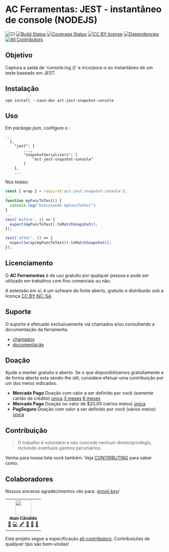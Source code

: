 # AC Ferramentas: JEST - instantâneo de console (NODEJS)

![CI](https://github.com/brodao/act-jest-snapshot-console/workflows/CI/badge.svg?branch=master)
[![Build Status](https://travis-ci.org/brodao/act-jest-snapshot-console.svg?branch=master)](https://travis-ci.org/brodao/act-jest-snapshot-console.svg?branch=master)
[![Coverage Status](https://coveralls.io/repos/github/brodao/act-jest-snapshot-console/badge.svg?branch=master)](https://coveralls.io/github/brodao/act-jest-snapshot-console?branch=master)
[![CC BY license](https://img.shields.io/badge/license-CC%20BY-%2327ad79)](https://creativecommons.org/licenses/by/4.0/)
[![Dependencies](https://david-dm.org/brodao/act-jest-snapshot-console.svg)](https://david-dm.org)<!-- ALL-CONTRIBUTORS-BADGE:START - Do not remove or modify this section -->[![All Contributors](https://img.shields.io/badge/all_contributors-1-orange.svg?style=flat-square)](#contributors-)<!-- ALL-CONTRIBUTORS-BADGE:END -->

## Objetivo

Captura a saída de 'console.log ()' e incorpora-o ao instantâneo de um teste baseado em JEST.

## Instalação

```terminal
npm install --save-dev act-jest-snapshot-console
```

## Uso

Em _package.json_, configure o :

```terminal
...
  },
	"jest": {
		...,
		"snapshotSerializers": [
			"act-jest-snapshot-console"
		]
	},
	...
```

Nos testes:

```javascript
const { wrap } = require('act-jest-snapshot-console');
...
function myFuncToTest() {
  console.log("Executando myFuncToTest")
}
...
test('before', () => {
  expect(myFuncToTest).toMatchSnapshot();
});

test('after', () => {
  expect(wrap(myFuncToTest)).toMatchSnapshot();
});
```

## Licenciamento

O **AC Ferramentas** é de uso gratuíto por qualquer pessoa e pode ser utilizado em trabalhos com fins comerciais ou não.

A extensão em si, é um sofware de fonte aberto, gratuíto e distribuí­do sob a licença [CC BY-NC-SA](LICENSE).

## Suporte

O suporte é efetuado exclusivamente via chamados e/ou consultando a documentação da ferramenta.

-   [chamados](https://github.com/brodao/act-jest-snapshot-console/issues?status=new&status=open)
-   [documentação](https://github.com/brodao/act-jest-snapshot-console/wiki/)

## Doação

Ajude a manter gratuíto e aberto. Se o que disponibilizamos gratuitamente e de forma aberta esta sendo-lhe útil, considere efetuar uma contribuição por um dos meios indicados.

-   **Mercado Pago** Doação com valor a ser definido por você (somente cartão de crédito) [única](http://mpago.la/1sWXCjq) [3 meses](http://mpago.la/2WWNAp5) [6 meses](http://mpago.la/2WHLJ5S)
-   **Mercado Pago** Doação no valor de \$20,00 (vários meios) [única](https://www.mercadopago.com.br/checkout/v1/redirect?pref_id=265489088-d6ac3c3d-26ec-4b32-9e61-1a6f67f46880)
-   **PagSeguro** Doação com valor a ser definido por você (vários meios) [única](https://pagseguro.uol.com.br/checkout/nc/nl/donation/sender-identification.jhtml?t=ed1ce6a52728d7cc3f98b07dd597573b7db955e85faff6ff5da31c3d3b58266b&e=true#rmcl)

## Contribuição

> O trabalho é voluntário e não concede nenhum direito/privilégio, incluindo eventuais ganhos pecuniários.

Venha para nossa lista você também. Veja [CONTRIBUTING](CONTRIBUTING.MD) para saber como.

## Colaboradores

Nossos sinceros agradecimentos vão para: _([emoji key](https://allcontributors.org/docs/en/emoji-key))_

<!-- ALL-CONTRIBUTORS-LIST:START - Do not remove or modify this section -->
<!-- prettier-ignore-start -->
<!-- markdownlint-disable -->
<table>
  <tr>
    <td align="center"><a href="https://github.com/brodao"><img src="https://avatars0.githubusercontent.com/u/949914?v=4?s=50" width="50px;" alt=""/><br /><sub><b>Alan Cândido</b></sub></a><br /><a href="#projectManagement-brodao" title="Project Management">📆</a> <a href="https://github.com/brodao/act-jest-snapshot-console/commits?author=brodao" title="Code">💻</a> <a href="#content-brodao" title="Content">🖋</a> <a href="https://github.com/brodao/act-jest-snapshot-console/commits?author=brodao" title="Documentation">📖</a> <a href="#ideas-brodao" title="Ideas, Planning, & Feedback">🤔</a> <a href="#maintenance-brodao" title="Maintenance">🚧</a></td>
  </tr>
</table>

<!-- markdownlint-enable -->
<!-- prettier-ignore-end -->

<!-- ALL-CONTRIBUTORS-LIST:END -->

Este projeto segue a especificação [all-contributors](https://github.com/all-contributors/all-contributors). Contribuições de qualquer tipo são bem-vindas!
